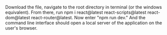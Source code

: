 Download the file, navigate to the root directory in terminal (or the windows equivalent).  From there, run npm i react@latest react-scripts@latest react-dom@latest react-router@latest.  Now enter "npm run dev." And the command line interface should open a local server of the application on the user's browser.
